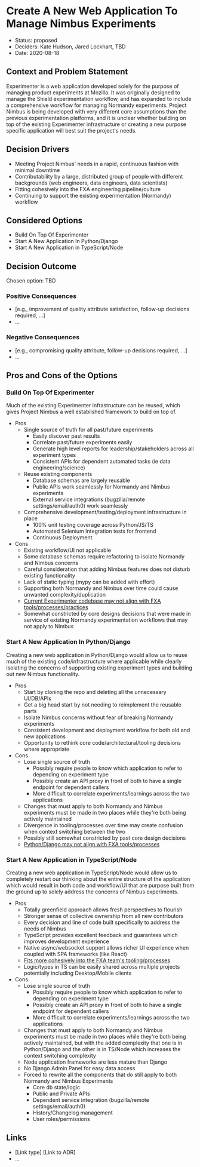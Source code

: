 # Create A New Web Application To Manage Nimbus Experiments

* Status: proposed
* Deciders: Kate Hudson, Jared Lockhart, TBD
* Date: 2020-08-18

## Context and Problem Statement

Experimenter is a web application developed solely for the purpose of managing product experiments at Mozilla.  It was originally designed to manage the Shield experimentation workflow, and has expanded to include a comprehensive workflow for managing Normandy experiments.  Project Nimbus is being developed with very different core assumptions than the previous experimentation platforms, and it is unclear whether building on top of the existing Experimenter infrastructure or creating a new purpose specific application will best suit the project's needs.

## Decision Drivers <!-- optional -->

* Meeting Project Nimbus' needs in a rapid, continuous fashion with minimal downtime
* Contributability by a large, distributed group of people with different backgrounds (web engineers, data engineers, data scientists)
* Fitting cohesively into the FXA engineering pipeline/culture
* Continuing to support the existing experimentation (Normandy) workflow

## Considered Options

* Build On Top Of Experimenter
* Start A New Application In Python/Django
* Start A New Application in TypeScript/Node

## Decision Outcome

Chosen option: TBD

### Positive Consequences

* [e.g., improvement of quality attribute satisfaction, follow-up decisions required, …]
* …

### Negative Consequences

* [e.g., compromising quality attribute, follow-up decisions required, …]
* …

## Pros and Cons of the Options

### Build On Top Of Experimenter

Much of the existing Experimenter infrastructure can be reused, which gives Project Nimbus a well established framework to build on top of.

- Pros
  - Single source of truth for all past/future experiments
    - Easily discover past results
    - Correlate past/future experiments easily
    - Generate high level reports for leadership/stakeholders across all experiment types
    - Consistent APIs for dependent automated tasks (ie data engineering/science)
  - Reuse existing components
    - Database schemas are largely reusable
    - Public APIs work seamlessly for Normandy and Nimbus experiments
    - External service integrations (bugzilla/remote settings/email/auth0) work seamlessly
  - Comprehensive development/testing/deployment infrastructure in place
    - 100% unit testing coverage across Python/JS/TS
    - Automated Selenium Integration tests for frontend
    - Continuous Deployment
- Cons
  - Existing workflow/UI not applicable
  - Some database schemas require refactoring to isolate Normandy and Nimbus concerns
  - Careful consideration that adding Nimbus features does not disturb existing functionality
  - Lack of static typing (mypy can be added with effort)
  - Supporting both Normandy and Nimbus over time could cause unwanted complexity/duplication
  - [Current Experimenter codebase may not align with FXA tools/processes/practices](https://github.com/mozilla/fxa/blob/main/docs/adr/0020-application-architecture.md)
  - Somewhat constricted by core designs decisions that were made in service of existing Normandy experimentation workflows that may not apply to Nimbus

### Start A New Application In Python/Django

Creating a new web application in Python/Django would allow us to reuse much of the existing code/infrastructure where applicable while clearly isolating the concerns of supporting existing experiment types and building out new Nimbus functionality.

- Pros
  - Start by cloning the repo and deleting all the unnecessary UI/DB/APIs
  - Get a big head start by not needing to reimplement the reusable parts
  - Isolate Nimbus concerns without fear of breaking Normandy experiments
  - Consistent development and deployment workflow for both old and new applications
  - Opportunity to rethink core code/architectural/tooling decisions where appropriate
- Cons
  - Lose single source of truth
    - Possibly require people to know which application to refer to depending on experiment type
    - Possibly create an API proxy in front of both to have a single endpoint for dependent callers
    - More difficult to correlate experiments/learnings across the two applications
  - Changes that must apply to both Normandy and Nimbus experiments must be made in two places while they're both being actively maintained
  - Divergence in tooling/processes over time may create confusion when context switching between the two
  - Possibly still somewhat constricted by past core design decisions
  - [Python/Django may not align with FXA tools/processes](https://github.com/mozilla/fxa/blob/main/docs/adr/0020-application-architecture.md)

### Start A New Application in TypeScript/Node

Creating a new web application in TypeScript/Node would allow us to completely restart our thinking about the entire structure of the application which would result in both code and workflow/UI that are purpose built from the ground up to solely address the concerns of Nimbus experiments.

- Pros
  - Totally greenfield approach allows fresh perspectives to flourish
  - Stronger sense of collective ownership from all new contributors
  - Every decision and line of code built specifically to address the needs of Nimbus
  - TypeScript provides excellent feedback and guarantees which improves development experience
  - Native async/websocket support allows richer UI experience when coupled with SPA frameworks (like React)
  - [Fits more cohesively into the FXA team's tooling/processes](https://github.com/mozilla/fxa/blob/main/docs/adr/0020-application-architecture.md)
  - Logic/types in TS can be easily shared across multiple projects potentially including Desktop/Mobile clients
- Cons
  - Lose single source of truth
    - Possibly require people to know which application to refer to depending on experiment type
    - Possibly create an API proxy in front of both to have a single endpoint for dependent callers
    - More difficult to correlate experiments/learnings across the two applications
  - Changes that must apply to both Normandy and Nimbus experiments must be made in two places while they're both being actively maintained, but with the added complexity that one is in Python/Django and the other is in TS/Node which increases the context switching complexity
  - Node application frameworks are less mature than Django
  - No Django Admin Panel for easy data access
  - Forced to rewrite all the components that do still apply to both Normandy and Nimbus Experiments
    - Core db state/logic
    - Public and Private APIs
    - Dependent service integration (bugzilla/remote settings/email/auth0)
    - History/Changelog management
    - User roles/permissions


## Links <!-- optional -->

* [Link type] [Link to ADR] <!-- example: Refined by [ADR-0005](0005-example.md) -->
* … <!-- numbers of links can vary -->
